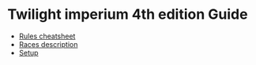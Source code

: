 # Twilight imperium 4th edition Guide

- [Rules cheatsheet](./rules-cheatsheet.md)
- [Races description](./races-description.md)
- [Setup](./setup.md)
